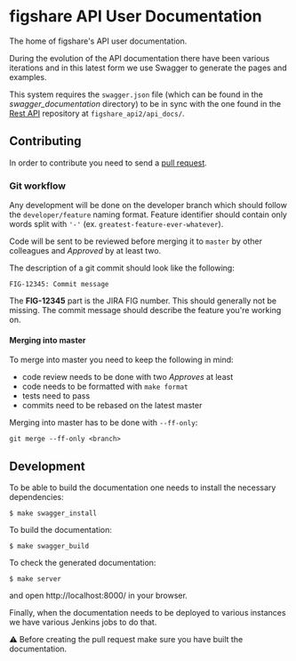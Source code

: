 # figshare API User Documentation

The home of figshare's API user documentation.

During the evolution of the API documentation there have been various iterations
and in this latest form we use Swagger to generate the pages and examples.

This system requires the `swagger.json` file (which can be found in the _swagger_documentation_
directory) to be in sync with the one found in the [Rest API](https://github.com/figshare/apiv1)
repository at `figshare_api2/api_docs/`.


## Contributing

In order to contribute you need to send a [pull request](https://help.github.com/articles/using-pull-requests/).

### Git workflow

Any development will be done on the developer branch which should follow
the `developer/feature` naming format. Feature identifier should contain only
words split with `'-'` (ex. `greatest-feature-ever-whatever`).

Code will be sent to be reviewed before merging it to `master` by other
colleagues and _Approved_ by at least two.

The description of a git commit should look like the following:

    FIG-12345: Commit message

The **FIG-12345** part is the JIRA FIG number. This should generally not be missing.
The commit message should describe the feature you're working on.


#### Merging into master

To merge into master you need to keep the following in mind:

* code review needs to be done with two _Approves_ at least
* code needs to be formatted with `make format`
* tests need to pass
* commits need to be rebased on the latest master

Merging into master has to be done with `--ff-only`:

    git merge --ff-only <branch>

## Development

To be able to build the documentation one needs to install the necessary
dependencies:

    $ make swagger_install

To build the documentation:

    $ make swagger_build

To check the generated documentation:

    $ make server

and open http://localhost:8000/ in your browser.

Finally, when the documentation needs to be deployed to various instances we have
various Jenkins jobs to do that.

:warning: Before creating the pull request make sure you have built
the documentation.
